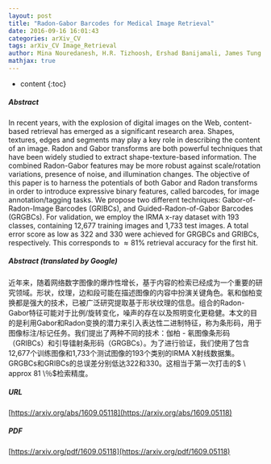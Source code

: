 ```yaml
---
layout: post
title: "Radon-Gabor Barcodes for Medical Image Retrieval"
date: 2016-09-16 16:01:43
categories: arXiv_CV
tags: arXiv_CV Image_Retrieval
author: Mina Nouredanesh, H.R. Tizhoosh, Ershad Banijamali, James Tung
mathjax: true
---
```


* content
{:toc}

##### Abstract
In recent years, with the explosion of digital images on the Web, content-based retrieval has emerged as a significant research area. Shapes, textures, edges and segments may play a key role in describing the content of an image. Radon and Gabor transforms are both powerful techniques that have been widely studied to extract shape-texture-based information. The combined Radon-Gabor features may be more robust against scale/rotation variations, presence of noise, and illumination changes. The objective of this paper is to harness the potentials of both Gabor and Radon transforms in order to introduce expressive binary features, called barcodes, for image annotation/tagging tasks. We propose two different techniques: Gabor-of-Radon-Image Barcodes (GRIBCs), and Guided-Radon-of-Gabor Barcodes (GRGBCs). For validation, we employ the IRMA x-ray dataset with 193 classes, containing 12,677 training images and 1,733 test images. A total error score as low as 322 and 330 were achieved for GRGBCs and GRIBCs, respectively. This corresponds to $\approx 81\%$ retrieval accuracy for the first hit.

##### Abstract (translated by Google)
近年来，随着网络数字图像的爆炸性增长，基于内容的检索已经成为一个重要的研究领域。形状，纹理，边和段可能在描述图像的内容中扮演关键角色。氡和伽柏变换都是强大的技术，已被广泛研究提取基于形状纹理的信息。组合的Radon-Gabor特征可能对于比例/旋转变化，噪声的存在以及照明变化更稳健。本文的目的是利用Gabor和Radon变换的潜力来引入表达性二进制特征，称为条形码，用于图像标注/标记任务。我们提出了两种不同的技术：伽柏 - 氡图像条形码（GRIBCs）和引导镭射条形码（GRGBCs）。为了进行验证，我们使用了包含12,677个训练图像和1,733个测试图像的193个类别的IRMA X射线数据集。 GRGBCs和GRIBCs的总误差分别低达322和330。这相当于第一次打击的$ \ approx 81 \％$检索精度。

##### URL
[https://arxiv.org/abs/1609.05118](https://arxiv.org/abs/1609.05118)

##### PDF
[https://arxiv.org/pdf/1609.05118](https://arxiv.org/pdf/1609.05118)


